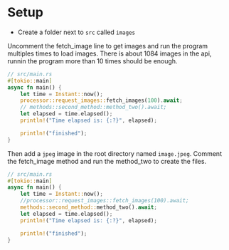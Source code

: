 # Setup

- Create a folder next to `src` called `images`

Uncomment the fetch_image line to get images and run the program multiples times to load images.
There is about 1084 images in the api, runnin the program more than 10 times should be enough.

```rust
// src/main.rs
#[tokio::main]
async fn main() {
    let time = Instant::now();
    processor::request_images::fetch_images(100).await;
    // methods::second_method::method_two().await;
    let elapsed = time.elapsed();
    println!("Time elapsed is: {:?}", elapsed);

    println!("finished");
}
```

Then add a `jpeg` image in the root directory named `image.jpeg`.
Comment the fetch_image method and run the method_two to create the files.

```rust
// src/main.rs
#[tokio::main]
async fn main() {
    let time = Instant::now();
    //processor::request_images::fetch_images(100).await;
    methods::second_method::method_two().await;
    let elapsed = time.elapsed();
    println!("Time elapsed is: {:?}", elapsed);

    println!("finished");
}
```
